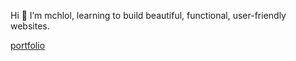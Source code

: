 Hi 👋 I’m mchlol, learning to build beautiful, functional, user-friendly websites.  

[portfolio](https://michelle-brown.dev)
